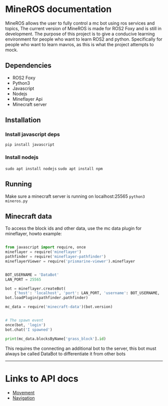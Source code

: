 # MineROS documentation

MineROS allows the user to fully control a mc bot using ros services and topics, The current version of MineROS is made for ROS2 Foxy and is still in development. The purpose of this project is to give a conducive learning environment for people who want to learn ROS2 and python. Specifically for people who want to learn mavros, as this is what the project attempts to mock.

## Dependencies
- ROS2 Foxy
- Python3
- Javascript
- Nodejs
- Mineflayer Api
- Minecraft server

## Installation

### Install javascript deps
``` pip install javascript ```

### Install nodejs
``` sudo apt install nodejs ```
``` sudo apt install npm ```

## Running
Make sure a minecraft server is running on localhost:25565
``` python3 mineros.py ```

## Minecraft data
To access the block ids and other data, use the mc data plugin for mineflayer, howto example:

```python

from javascript import require, once
mineflayer = require('mineflayer')
pathfinder = require('mineflayer-pathfinder')
mineflayerViewer = require('prismarine-viewer').mineflayer


BOT_USERNAME = 'DataBot'
LAN_PORT = 25565

bot = mineflayer.createBot(
    {'host': 'localhost', 'port': LAN_PORT, 'username': BOT_USERNAME, 'hideErrors': False})
bot.loadPlugin(pathfinder.pathfinder)

mc_data = require('minecraft-data')(bot.version)


# The spawn event
once(bot, 'login')
bot.chat('I spawned')

print(mc_data.blocksByName['grass_block'].id)
```
This requires the connecting an additional bot to the server, this bot must always be called DataBot to differentiate it from other bots
___

# Links to API docs
- [Movement](docs/movement.md)
- [Navigation](docs/navigation.md)